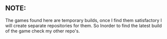 ## NOTE:
The games found here are temporary builds, once I find them satisfactory I will create separate repositories for them. So Inorder to find the latest build of the game check my other repo's.
